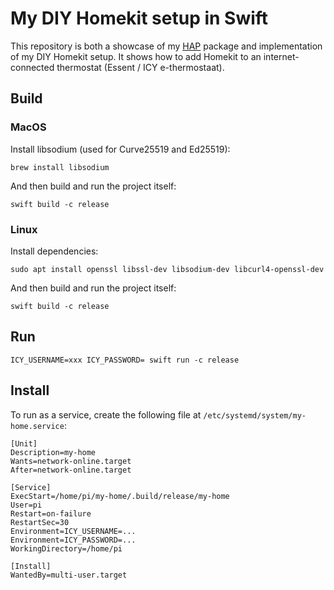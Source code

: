 My DIY Homekit setup in Swift
=============================

This repository is both a showcase of my [HAP](https://github.com/Bouke/HAP) package and implementation of my DIY Homekit setup. It shows how to add Homekit to an internet-connected thermostat (Essent / ICY e-thermostaat).

## Build

### MacOS

Install libsodium (used for Curve25519 and Ed25519):

    brew install libsodium

And then build and run the project itself:

    swift build -c release

### Linux

Install dependencies:

    sudo apt install openssl libssl-dev libsodium-dev libcurl4-openssl-dev

And then build and run the project itself:

    swift build -c release

## Run

    ICY_USERNAME=xxx ICY_PASSWORD= swift run -c release

## Install

To run as a service, create the following file at `/etc/systemd/system/my-home.service`:
```
[Unit]
Description=my-home
Wants=network-online.target
After=network-online.target

[Service]
ExecStart=/home/pi/my-home/.build/release/my-home
User=pi
Restart=on-failure
RestartSec=30
Environment=ICY_USERNAME=...
Environment=ICY_PASSWORD=...
WorkingDirectory=/home/pi

[Install]
WantedBy=multi-user.target
```
